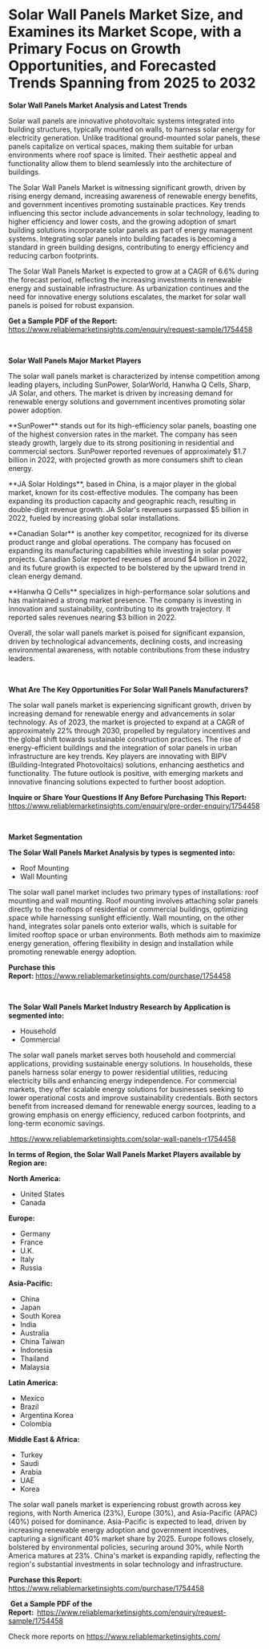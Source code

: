 <p><h1>Solar Wall Panels Market Size, and Examines its Market Scope, with a Primary Focus on Growth Opportunities, and Forecasted Trends Spanning from 2025 to 2032</h1></p><p><strong>Solar Wall Panels Market Analysis and Latest Trends</strong></p>
<p><p>Solar wall panels are innovative photovoltaic systems integrated into building structures, typically mounted on walls, to harness solar energy for electricity generation. Unlike traditional ground-mounted solar panels, these panels capitalize on vertical spaces, making them suitable for urban environments where roof space is limited. Their aesthetic appeal and functionality allow them to blend seamlessly into the architecture of buildings.</p><p>The Solar Wall Panels Market is witnessing significant growth, driven by rising energy demand, increasing awareness of renewable energy benefits, and government incentives promoting sustainable practices. Key trends influencing this sector include advancements in solar technology, leading to higher efficiency and lower costs, and the growing adoption of smart building solutions incorporate solar panels as part of energy management systems. Integrating solar panels into building facades is becoming a standard in green building designs, contributing to energy efficiency and reducing carbon footprints.</p><p>The Solar Wall Panels Market is expected to grow at a CAGR of 6.6% during the forecast period, reflecting the increasing investments in renewable energy and sustainable infrastructure. As urbanization continues and the need for innovative energy solutions escalates, the market for solar wall panels is poised for robust expansion.</p></p>
<p><strong>Get a Sample PDF of the Report:&nbsp;</strong> <a href="https://www.reliablemarketinsights.com/enquiry/request-sample/1754458?utm_campaign=3065&utm_medium=2&utm_source=Github&utm_content=ia&utm_term=07042025&utm_id=solar-wall-panels">https://www.reliablemarketinsights.com/enquiry/request-sample/1754458</a></p>
<p>&nbsp;</p>
<p><strong>Solar Wall Panels Major Market Players</strong></p>
<p><p>The solar wall panels market is characterized by intense competition among leading players, including SunPower, SolarWorld, Hanwha Q Cells, Sharp, JA Solar, and others. The market is driven by increasing demand for renewable energy solutions and government incentives promoting solar power adoption.</p><p>**SunPower** stands out for its high-efficiency solar panels, boasting one of the highest conversion rates in the market. The company has seen steady growth, largely due to its strong positioning in residential and commercial sectors. SunPower reported revenues of approximately $1.7 billion in 2022, with projected growth as more consumers shift to clean energy.</p><p>**JA Solar Holdings**, based in China, is a major player in the global market, known for its cost-effective modules. The company has been expanding its production capacity and geographic reach, resulting in double-digit revenue growth. JA Solar's revenues surpassed $5 billion in 2022, fueled by increasing global solar installations.</p><p>**Canadian Solar** is another key competitor, recognized for its diverse product range and global operations. The company has focused on expanding its manufacturing capabilities while investing in solar power projects. Canadian Solar reported revenues of around $4 billion in 2022, and its future growth is expected to be bolstered by the upward trend in clean energy demand.</p><p>**Hanwha Q Cells** specializes in high-performance solar solutions and has maintained a strong market presence. The company is investing in innovation and sustainability, contributing to its growth trajectory. It reported sales revenues nearing $3 billion in 2022.</p><p>Overall, the solar wall panels market is poised for significant expansion, driven by technological advancements, declining costs, and increasing environmental awareness, with notable contributions from these industry leaders.</p></p>
<p>&nbsp;</p>
<p><strong>What Are The Key Opportunities For Solar Wall Panels Manufacturers?</strong></p>
<p><p>The solar wall panels market is experiencing significant growth, driven by increasing demand for renewable energy and advancements in solar technology. As of 2023, the market is projected to expand at a CAGR of approximately 22% through 2030, propelled by regulatory incentives and the global shift towards sustainable construction practices. The rise of energy-efficient buildings and the integration of solar panels in urban infrastructure are key trends. Key players are innovating with BIPV (Building-Integrated Photovoltaics) solutions, enhancing aesthetics and functionality. The future outlook is positive, with emerging markets and innovative financing solutions expected to further boost adoption.</p></p>
<p><strong>Inquire or Share Your Questions If Any Before Purchasing This Report:</strong> <a href="https://www.reliablemarketinsights.com/enquiry/pre-order-enquiry/1754458?utm_campaign=3065&utm_medium=2&utm_source=Github&utm_content=ia&utm_term=07042025&utm_id=solar-wall-panels">https://www.reliablemarketinsights.com/enquiry/pre-order-enquiry/1754458</a></p>
<p>&nbsp;</p>
<p><strong>Market Segmentation</strong></p>
<p><strong>The Solar Wall Panels Market Analysis by types is segmented into:</strong></p>
<p><ul><li>Roof Mounting</li><li>Wall Mounting</li></ul></p>
<p><p>The solar wall panel market includes two primary types of installations: roof mounting and wall mounting. Roof mounting involves attaching solar panels directly to the rooftops of residential or commercial buildings, optimizing space while harnessing sunlight efficiently. Wall mounting, on the other hand, integrates solar panels onto exterior walls, which is suitable for limited rooftop space or urban environments. Both methods aim to maximize energy generation, offering flexibility in design and installation while promoting renewable energy adoption. </p></p>
<p><strong>Purchase this Report:&nbsp;</strong><a href="https://www.reliablemarketinsights.com/purchase/1754458?utm_campaign=3065&utm_medium=2&utm_source=Github&utm_content=ia&utm_term=07042025&utm_id=solar-wall-panels">https://www.reliablemarketinsights.com/purchase/1754458</a></p>
<p>&nbsp;</p>
<p><strong>The Solar Wall Panels Market Industry Research by Application is segmented into:</strong></p>
<p><ul><li>Household</li><li>Commercial</li></ul></p>
<p><p>The solar wall panels market serves both household and commercial applications, providing sustainable energy solutions. In households, these panels harness solar energy to power residential utilities, reducing electricity bills and enhancing energy independence. For commercial markets, they offer scalable energy solutions for businesses seeking to lower operational costs and improve sustainability credentials. Both sectors benefit from increased demand for renewable energy sources, leading to a growing emphasis on energy efficiency, reduced carbon footprints, and long-term economic savings.</p></p>
<p><a href="https://www.reliablemarketinsights.com/solar-wall-panels-r1754458?utm_campaign=3065&utm_medium=2&utm_source=Github&utm_content=ia&utm_term=07042025&utm_id=solar-wall-panels">&nbsp;https://www.reliablemarketinsights.com/solar-wall-panels-r1754458</a></p>
<p><strong>In terms of Region, the Solar Wall Panels Market Players available by Region are:</strong></p>
<p>
    <p> <strong> North America: </strong>
        <ul>
            <li>United States</li>
            <li>Canada</li>
        </ul>
        </p> 
    <p> <strong> Europe: </strong>
        <ul>
            <li>Germany</li>
            <li>France</li>
            <li>U.K.</li>
            <li>Italy</li>
            <li>Russia</li>
        </ul>
        </p> 
    <p> <strong> Asia-Pacific: </strong>
        <ul>
            <li>China</li>
            <li>Japan</li>
            <li>South Korea</li>
            <li>India</li>
            <li>Australia</li>
            <li>China Taiwan</li>
            <li>Indonesia</li>
            <li>Thailand</li>
            <li>Malaysia</li>
        </ul>
        </p> 
    <p> <strong> Latin America: </strong>
        <ul>
            <li>Mexico</li>
            <li>Brazil</li>
            <li>Argentina Korea</li>
            <li>Colombia</li>
        </ul>
        </p> 
    <p> <strong> Middle East & Africa: </strong>
        <ul>
            <li>Turkey</li>
            <li>Saudi</li>
            <li>Arabia</li>
            <li>UAE</li>
            <li>Korea</li>
        </ul>
    </p>
    </p>
<p><p>The solar wall panels market is experiencing robust growth across key regions, with North America (23%), Europe (30%), and Asia-Pacific (APAC) (40%) poised for dominance. Asia-Pacific is expected to lead, driven by increasing renewable energy adoption and government incentives, capturing a significant 40% market share by 2025. Europe follows closely, bolstered by environmental policies, securing around 30%, while North America matures at 23%. China's market is expanding rapidly, reflecting the region's substantial investments in solar technology and infrastructure.</p></p>
<p><strong>Purchase this Report: </strong><a href="https://www.reliablemarketinsights.com/purchase/1754458?utm_campaign=3065&utm_medium=2&utm_source=Github&utm_content=ia&utm_term=07042025&utm_id=solar-wall-panels">https://www.reliablemarketinsights.com/purchase/1754458</a></p>
<p>&nbsp;<strong>Get a Sample PDF of the Report:&nbsp;&nbsp;</strong><a href="https://www.reliablemarketinsights.com/enquiry/request-sample/1754458?utm_campaign=3065&utm_medium=2&utm_source=Github&utm_content=ia&utm_term=07042025&utm_id=solar-wall-panels">https://www.reliablemarketinsights.com/enquiry/request-sample/1754458</a></p>
<p><strong></strong></p>
<p>Check more reports on <a href="https://www.reliablemarketinsights.com/?utm_campaign=3065&utm_medium=2&utm_source=Github&utm_content=ia&utm_term=07042025&utm_id=solar-wall-panels">https://www.reliablemarketinsights.com/</a></p>
